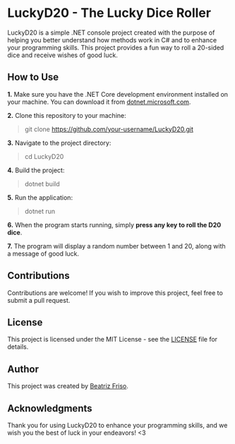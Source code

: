 # LuckyD20 - The Lucky Dice Roller

LuckyD20 is a simple .NET console project created with the purpose of helping you better understand how methods work in C# and to enhance your programming skills. This project provides a fun way to roll a 20-sided dice and receive wishes of good luck.

## How to Use

**1.** Make sure you have the .NET Core development environment installed on your machine. You can download it from [dotnet.microsoft.com](https://dotnet.microsoft.com/download).

**2.** Clone this repository to your machine:

> git clone https://github.com/your-username/LuckyD20.git


**3.** Navigate to the project directory:

> cd LuckyD20


**4.** Build the project:

> dotnet build


**5.** Run the application:

> dotnet run


**6.** When the program starts running, simply **press any key to roll the D20 dice**.

**7.** The program will display a random number between 1 and 20, along with a message of good luck.

## Contributions

Contributions are welcome! If you wish to improve this project, feel free to submit a pull request.

## License

This project is licensed under the MIT License - see the [LICENSE](LICENSE) file for details.

## Author

This project was created by [Beatriz Friso](https://github.com/beatrizfriso).

## Acknowledgments

Thank you for using LuckyD20 to enhance your programming skills, and we wish you the best of luck in your endeavors! <3
